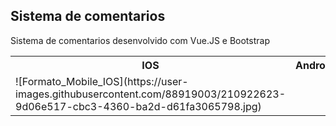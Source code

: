 <h2>Sistema de comentarios</h2>

Sistema de comentarios desenvolvido com Vue.JS e Bootstrap

<table>
  <tr>
    <th>IOS</th>
    <th>Android</th>
    <th>Desktop</th>
  <tr>
  <tr>
    <td> ![Formato_Mobile_IOS](https://user-images.githubusercontent.com/88919003/210922623-9d06e517-cbc3-4360-ba2d-d61fa3065798.jpg) </td>
  </tr>
 
  
</table>


